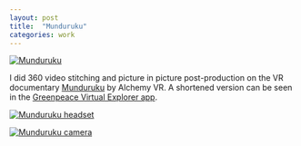 ```yaml
---
layout: post
title:  "Munduruku"
categories: work
---
```


<a href="{{site.url}}/work/2017/01/01/munduruku.html"><img src="{{site.url}}/assets/img/Munduruku.jpg" alt="Munduruku" /></a>

I did 360 video stitching and picture in picture post-production on the VR documentary <a href="http://alchemyvr.com/productions/munduruku/" target="blank">Munduruku</a> by Alchemy VR.
A shortened version can be seen in the <a href="https://itunes.apple.com/gb/app/greenpeace-virtual-explorer/id1205140763?mt=8" target="blank">Greenpeace Virtual Explorer app</a>.


<a href="{{site.url}}/work/2017/01/01/munduruku.html"><img src="{{site.url}}/assets/img/MundurukuHeadset.jpg" alt="Munduruku headset" /></a>

<a href="{{site.url}}/work/2017/01/01/munduruku.html"><img src="{{site.url}}/assets/img/MundurukuCamera.jpg" alt="Munduruku camera" /></a>